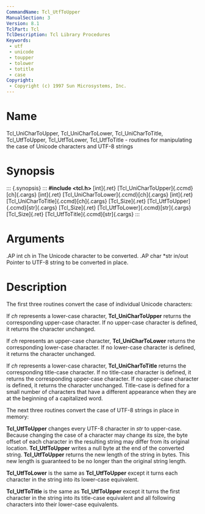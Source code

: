 ```yaml
---
CommandName: Tcl_UtfToUpper
ManualSection: 3
Version: 8.1
TclPart: Tcl
TclDescription: Tcl Library Procedures
Keywords:
 - utf
 - unicode
 - toupper
 - tolower
 - totitle
 - case
Copyright:
 - Copyright (c) 1997 Sun Microsystems, Inc.
---
```


# Name

Tcl_UniCharToUpper, Tcl_UniCharToLower, Tcl_UniCharToTitle, Tcl_UtfToUpper, Tcl_UtfToLower, Tcl_UtfToTitle - routines for manipulating the case of Unicode characters and UTF-8 strings

# Synopsis

::: {.synopsis} :::
**#include <tcl.h>**
[int]{.ret} [Tcl_UniCharToUpper]{.ccmd}[ch]{.cargs}
[int]{.ret} [Tcl_UniCharToLower]{.ccmd}[ch]{.cargs}
[int]{.ret} [Tcl_UniCharToTitle]{.ccmd}[ch]{.cargs}
[Tcl_Size]{.ret} [Tcl_UtfToUpper]{.ccmd}[str]{.cargs}
[Tcl_Size]{.ret} [Tcl_UtfToLower]{.ccmd}[str]{.cargs}
[Tcl_Size]{.ret} [Tcl_UtfToTitle]{.ccmd}[str]{.cargs}
:::

# Arguments

.AP int ch in The Unicode character to be converted. .AP char *str in/out Pointer to UTF-8 string to be converted in place. 

# Description

The first three routines convert the case of individual Unicode characters:

If *ch* represents a lower-case character, **Tcl_UniCharToUpper** returns the corresponding upper-case character.  If no upper-case character is defined, it returns the character unchanged.

If *ch* represents an upper-case character, **Tcl_UniCharToLower** returns the corresponding lower-case character.  If no lower-case character is defined, it returns the character unchanged.

If *ch* represents a lower-case character, **Tcl_UniCharToTitle** returns the corresponding title-case character.  If no title-case character is defined, it returns the corresponding upper-case character.  If no upper-case character is defined, it returns the character unchanged.  Title-case is defined for a small number of characters that have a different appearance when they are at the beginning of a capitalized word.

The next three routines convert the case of UTF-8 strings in place in memory:

**Tcl_UtfToUpper** changes every UTF-8 character in *str* to upper-case.  Because changing the case of a character may change its size, the byte offset of each character in the resulting string may differ from its original location.  **Tcl_UtfToUpper** writes a null byte at the end of the converted string.  **Tcl_UtfToUpper** returns the new length of the string in bytes.  This new length is guaranteed to be no longer than the original string length.

**Tcl_UtfToLower** is the same as **Tcl_UtfToUpper** except it turns each character in the string into its lower-case equivalent.

**Tcl_UtfToTitle** is the same as **Tcl_UtfToUpper** except it turns the first character in the string into its title-case equivalent and all following characters into their lower-case equivalents. 

